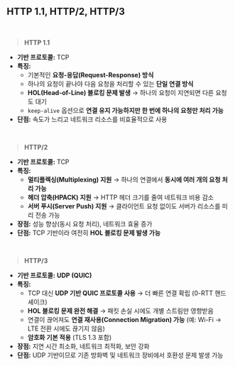 ## HTTP 1.1, HTTP/2, HTTP/3

<br/>

> **HTTP 1.1**
>

- **기반 프로토콜:** TCP
- **특징:**
    - 기본적인 **요청-응답(Request-Response) 방식**
    - 하나의 요청이 끝나야 다음 요청을 처리할 수 있는 **단일 연결 방식**
    - **HOL(Head-of-Line) 블로킹 문제 발생** → 하나의 요청이 지연되면 다른 요청도 대기
    - `keep-alive` 옵션으로 **연결 유지 가능하지만 한 번에 하나의 요청만 처리 가능**
- **단점:** 속도가 느리고 네트워크 리소스를 비효율적으로 사용

<br/>

> **HTTP/2**
>

- **기반 프로토콜:** TCP
- **특징:**
    - **멀티플렉싱(Multiplexing) 지원** → 하나의 연결에서 **동시에 여러 개의 요청 처리 가능**
    - **헤더 압축(HPACK) 지원** → HTTP 헤더 크기를 줄여 네트워크 비용 감소
    - **서버 푸시(Server Push) 지원** → 클라이언트 요청 없이도 서버가 리소스를 미리 전송 가능
- **장점:** 성능 향상(동시 요청 처리), 네트워크 효율 증가
- **단점:** TCP 기반이라 여전히 **HOL 블로킹 문제 발생 가능**

<br/>

> **HTTP/3**
>

- **기반 프로토콜:** **UDP (QUIC)**
- **특징:**
    - TCP 대신 **UDP 기반 QUIC 프로토콜 사용** → 더 빠른 연결 확립 (0-RTT 핸드셰이크)
    - **HOL 블로킹 문제 완전 해결** → 패킷 손실 시에도 개별 스트림만 영향받음
    - 연결이 끊어져도 **연결 재사용(Connection Migration) 가능**
      (예: Wi-Fi → LTE 전환 시에도 끊기지 않음)
    - **암호화 기본 적용** (TLS 1.3 포함)
- **장점:** 지연 시간 최소화, 네트워크 최적화, 보안 강화
- **단점:** UDP 기반이므로 기존 방화벽 및 네트워크 장비에서 호환성 문제 발생 가능